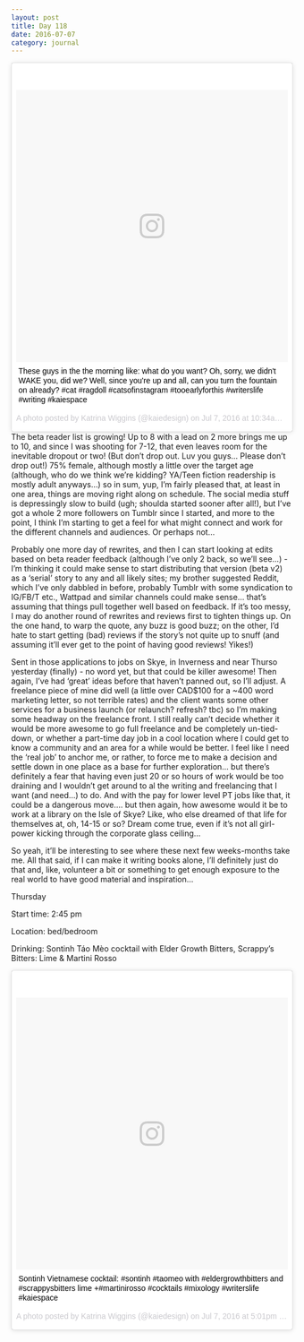 ```yaml
---
layout: post
title: Day 118
date: 2016-07-07
category: journal
---
```


<blockquote class="instagram-media" data-instgrm-captioned data-instgrm-version="7" style=" background:#FFF; border:0; border-radius:3px; box-shadow:0 0 1px 0 rgba(0,0,0,0.5),0 1px 10px 0 rgba(0,0,0,0.15); margin: 1px; max-width:658px; padding:0; width:99.375%; width:-webkit-calc(100% - 2px); width:calc(100% - 2px);"><div style="padding:8px;"> <div style=" background:#F8F8F8; line-height:0; margin-top:40px; padding:50.0% 0; text-align:center; width:100%;"> <div style=" background:url(data:image/png;base64,iVBORw0KGgoAAAANSUhEUgAAACwAAAAsCAMAAAApWqozAAAABGdBTUEAALGPC/xhBQAAAAFzUkdCAK7OHOkAAAAMUExURczMzPf399fX1+bm5mzY9AMAAADiSURBVDjLvZXbEsMgCES5/P8/t9FuRVCRmU73JWlzosgSIIZURCjo/ad+EQJJB4Hv8BFt+IDpQoCx1wjOSBFhh2XssxEIYn3ulI/6MNReE07UIWJEv8UEOWDS88LY97kqyTliJKKtuYBbruAyVh5wOHiXmpi5we58Ek028czwyuQdLKPG1Bkb4NnM+VeAnfHqn1k4+GPT6uGQcvu2h2OVuIf/gWUFyy8OWEpdyZSa3aVCqpVoVvzZZ2VTnn2wU8qzVjDDetO90GSy9mVLqtgYSy231MxrY6I2gGqjrTY0L8fxCxfCBbhWrsYYAAAAAElFTkSuQmCC); display:block; height:44px; margin:0 auto -44px; position:relative; top:-22px; width:44px;"></div></div> <p style=" margin:8px 0 0 0; padding:0 4px;"> <a href="https://www.instagram.com/p/BHkZ5UmgyZJ/" style=" color:#000; font-family:Arial,sans-serif; font-size:14px; font-style:normal; font-weight:normal; line-height:17px; text-decoration:none; word-wrap:break-word;" target="_blank">These guys in the the morning like: what do you want? Oh, sorry, we didn&#39;t WAKE you, did we? Well, since you&#39;re up and all, can you turn the fountain on already? #cat #ragdoll #catsofinstagram #tooearlyforthis #writerslife #writing #kaiespace</a></p> <p style=" color:#c9c8cd; font-family:Arial,sans-serif; font-size:14px; line-height:17px; margin-bottom:0; margin-top:8px; overflow:hidden; padding:8px 0 7px; text-align:center; text-overflow:ellipsis; white-space:nowrap;">A photo posted by Katrina Wiggins (@kaiedesign) on <time style=" font-family:Arial,sans-serif; font-size:14px; line-height:17px;" datetime="2016-07-07T17:34:57+00:00">Jul 7, 2016 at 10:34am PDT</time></p></div></blockquote>
<script async defer src="//platform.instagram.com/en_US/embeds.js"></script>
The beta reader list is growing! Up to 8 with a lead on 2 more brings me up to 10, and since I was shooting for 7-12, that even leaves room for the inevitable dropout or two! (But don’t drop out. Luv you guys… Please don’t drop out!) 75% female, although mostly a little over the target age (although, who do we think we’re kidding? YA/Teen fiction readership is mostly adult anyways…) so in sum, yup, I’m fairly pleased that, at least in one area, things are moving right along on schedule. The social media stuff is depressingly slow to build (ugh; shoulda started sooner after all!), but I’ve got a whole 2 more followers on Tumblr since I started, and more to the point, I think I’m starting to get a feel for what might connect and work for the different channels and audiences. Or perhaps not…

Probably one more day of rewrites, and then I can start looking at edits based on beta reader feedback (although I’ve only 2 back, so we’ll see…) -  I’m thinking it could make sense to start distributing that version (beta v2) as a ‘serial’ story to any and all likely sites; my brother suggested Reddit, which I’ve only dabbled in before, probably Tumblr with some syndication to IG/FB/T etc., Wattpad and similar channels could make sense… that’s assuming that things pull together well based on feedback. If it’s too messy, I may do another round of rewrites and reviews first to tighten things up. On the one hand, to warp the quote, any buzz is good buzz; on the other, I’d hate to start getting (bad) reviews if the story’s not quite up to snuff (and assuming it’ll ever get to the point of having good reviews! Yikes!)

Sent in those applications to jobs on Skye, in Inverness and near Thurso yesterday (finally) - no word yet, but that could be killer awesome! Then again, I’ve had ‘great’ ideas before that haven’t panned out, so I’ll adjust. A freelance piece of mine did well (a little over CAD$100 for a ~400 word marketing letter, so not terrible rates) and the client wants some other services for a business launch (or relaunch? refresh? tbc) so I’m making some headway on the freelance front. I still really can’t decide whether it would be more awesome to go full freelance and be completely un-tied-down, or whether a part-time day job in a cool location where I could get to know a community and an area for a while would be better. I feel like I need the ‘real job’ to anchor me, or rather, to force me to make a decision and settle down in one place as a base for further exploration… but there’s definitely a fear that having even just 20 or so hours of work would be too draining and I wouldn’t get around to al the writing and freelancing that I want (and need…) to do. And with the pay for lower level PT jobs like that, it could be a dangerous move…. but then again, how awesome would it be to work at a library on the Isle of Skye? Like, who else dreamed of that life for themselves at, oh, 14-15 or so? Dream come true, even if it’s not all girl-power kicking through the corporate glass ceiling…

So yeah, it’ll be interesting to see where these next few weeks-months take me. All that said, if I can make it writing books alone, I’ll definitely just do that and, like, volunteer a bit or something to get enough exposure to the real world to have good material and inspiration...

Thursday

Start time: 2:45 pm

Location: bed/bedroom

Drinking: Sontinh Táo Mèo cocktail with Elder Growth Bitters, Scrappy’s Bitters: Lime & Martini Rosso

<blockquote class="instagram-media" data-instgrm-captioned data-instgrm-version="7" style=" background:#FFF; border:0; border-radius:3px; box-shadow:0 0 1px 0 rgba(0,0,0,0.5),0 1px 10px 0 rgba(0,0,0,0.15); margin: 1px; max-width:658px; padding:0; width:99.375%; width:-webkit-calc(100% - 2px); width:calc(100% - 2px);"><div style="padding:8px;"> <div style=" background:#F8F8F8; line-height:0; margin-top:40px; padding:50.0% 0; text-align:center; width:100%;"> <div style=" background:url(data:image/png;base64,iVBORw0KGgoAAAANSUhEUgAAACwAAAAsCAMAAAApWqozAAAABGdBTUEAALGPC/xhBQAAAAFzUkdCAK7OHOkAAAAMUExURczMzPf399fX1+bm5mzY9AMAAADiSURBVDjLvZXbEsMgCES5/P8/t9FuRVCRmU73JWlzosgSIIZURCjo/ad+EQJJB4Hv8BFt+IDpQoCx1wjOSBFhh2XssxEIYn3ulI/6MNReE07UIWJEv8UEOWDS88LY97kqyTliJKKtuYBbruAyVh5wOHiXmpi5we58Ek028czwyuQdLKPG1Bkb4NnM+VeAnfHqn1k4+GPT6uGQcvu2h2OVuIf/gWUFyy8OWEpdyZSa3aVCqpVoVvzZZ2VTnn2wU8qzVjDDetO90GSy9mVLqtgYSy231MxrY6I2gGqjrTY0L8fxCxfCBbhWrsYYAAAAAElFTkSuQmCC); display:block; height:44px; margin:0 auto -44px; position:relative; top:-22px; width:44px;"></div></div> <p style=" margin:8px 0 0 0; padding:0 4px;"> <a href="https://www.instagram.com/p/BHlGLSJg__h/" style=" color:#000; font-family:Arial,sans-serif; font-size:14px; font-style:normal; font-weight:normal; line-height:17px; text-decoration:none; word-wrap:break-word;" target="_blank">Sontinh Vietnamese cocktail: #sontinh #taomeo with #eldergrowthbitters and #scrappysbitters lime +#martinirosso #cocktails #mixology #writerslife #kaiespace</a></p> <p style=" color:#c9c8cd; font-family:Arial,sans-serif; font-size:14px; line-height:17px; margin-bottom:0; margin-top:8px; overflow:hidden; padding:8px 0 7px; text-align:center; text-overflow:ellipsis; white-space:nowrap;">A photo posted by Katrina Wiggins (@kaiedesign) on <time style=" font-family:Arial,sans-serif; font-size:14px; line-height:17px;" datetime="2016-07-08T00:01:52+00:00">Jul 7, 2016 at 5:01pm PDT</time></p></div></blockquote>
<script async defer src="//platform.instagram.com/en_US/embeds.js"></script>

